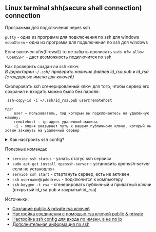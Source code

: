 ## Linux terminal shh(secure shell connection) connection

Программы для подключения через ssh

`putty` - одна из программ для подключения по ssh для windows
`mobaXterm` - одна из программ для подключения по ssh для windows

Если включен ufw(firewall) то не забыть прописать `sudo ufw allow 'OpenSSH'` - даст возможность подключится по ssh

Как проверить создан ли ssh ключ:\
*В директории `~/.ssh/` проверить наличие файлов id_rsa.pub и id_rsa (стандарные имена для ключей)*

Скопировать ssh сгенерированный ключ для того, чтобы сервер его сохранил и входить можно было без пароля:
```
 ssh-copy-id -i ~/.ssh/id_rsa.pub user@remotehost

где:
    user – пользователь, под которым вы подключаетесь на удалённую машину;
    remotehost – ip-адрес удаленной машины.
    -i - опция указывает путь к вашему публичному ключу, который мы хотим закинуть на удаленный сервер

```

<details>
  <summary>Как настроить ssh config?</summary>

Создать файл конфига:
```
touch ~/.ssh/config
chmod 0700 ~/.ssh/config
```

Отредактировать файл:
```
Host host1
ssh_option1=value1
ssh_option2=value1 value2
ssh_option3=value1
Host host2
ssh_option1=value1
ssh_option2=value1 value2
Host *
ssh_option1=value1
ssh_option2=value1 value2
```

   - Host host1 — это определение заголовка для host1, здесь начинается спецификация хоста и заканчивается следующим определением заголовка Host host2, создающим раздел.
   - Host1, host2 — это просто псевдонимы хостов для использования в командной строке, они не являются фактическими именами  удаленных хостов.
   - Параметры конфигурации, такие как ssh_option1 = value1, ssh_option2 = value1 value2, применяются к согласованному хосту и должны иметь отступы для хорошо организованного форматирования.
   - Для параметра, такого как ssh_option2 = value1 value2, значение value1 считается первым, а  value2 – вторым.
  -  Определение заголовка Host * (где * – шаблон – подстановочный знак, который соответствует нулю или более символов) будет соответствовать нулю или более хостам.

 <details>
 <summary>Пример:</summary>
  
  ```
Host fedora25
HostName 192.168.56.15
Port 22
ForwardX11 no
Host centos7
HostName 192.168.56.10
Port 22
ForwardX11 no
Host ubuntu
HostName 192.168.56.5
Port 2222
ForwardX11 yes
Host *
User sedicomm
IdentityFile ~/.ssh/id_rsa
Protocol 2
Compression yes
ServerAliveInterval 60
ServerAliveCountMax 20
LogLevel INFO
```
  Подробное объяснение приведенных выше параметров конфигурации ssh.
  
   - HostName — определяет имя реального хоста для входа в систему, альтернативно, вы можете использовать числовые IP-адреса, это также разрешено (как в командной строке, так и в спецификациях HostName).
   - User — указывает, что пользователь должен войти в систему.
   - Port — устанавливает номер порта для подключения на удаленном хосте, по умолчанию – 22. Используйте номер порта, настроенный в файле конфигурации sshd удаленного хоста.
   - Protocol — этот параметр определяет версии протокола, которые ssh должен поддерживать в порядке предпочтения. Обычными значениями являются «1» и «2», несколько версий должны быть разделены запятыми.
   - IdentityFile — определяет файл, с которого считывается идентификатор аутентификации пользователя DSA, Ed25519, RSA или ECDSA.
   - ForwardX11 — определяет, будут ли соединения X11 автоматически перенаправляться по защищенному каналу и устанавливать DISPLAY. Он имеет два возможных значения «да» или «нет».
   - Compression — оно используется для установки сжатия во время удаленного соединения со значением «да». По умолчанию «нет».
   - ServerAliveInterval — устанавливает интервал таймаута в секундах, после которого, если никакой ответ (или данные) не был получен с сервера, ssh отправит сообщение через зашифрованный канал, чтобы запросить ответ от сервера. Значение по умолчанию равно 0, то есть сообщения не будут отправляться на сервер, если была определена опция BatchMode.
   - ServerAliveCountMax — устанавливает количество живых сообщений сервера, которые могут быть отправлены без получения ответа ssh с сервера.
   - LogLevel — определяет уровень детализации, который используется при регистрации сообщений из ssh. Допустимые значения включают: QUIET, FATAL, ERROR, INFO, VERBOSE, DEBUG, DEBUG1, DEBUG2 и DEBUG3. И значение по умолчанию – INFO.
 </details>
  
</details>

Полезные команды:
- `service ssh status` - узнать статус ssh сервиса
- `sudo apt-get install openssh-server` - установить openssh-server если не установлен
- `service ssh start` - стартануть сервер, есть не активен
- `ssh username@ipAddress` - подключится к компьютеру
- `ssh-keygen -t rsa` - сгенерировать публичный и приватный ключи (открытый id_rsa.pub и закрытый id_rsa)


Источники:
- [Создание public & private rsa ключей](https://jeka.by/ask/183/generate-ssh-keys/)
- [Настройка соединения с помощью rsa ключей public & private](https://jeka.by/ask/182/ssh-without-password/)
- [Настройка ssh config для входа по имени, а не по ip](https://blog.sedicomm.com/2018/04/08/kak-nastroit-polzovatelskoe-podklyucheniya-ssh-dlya-uproshheniya-udalennogo-dostupa/)
- [Дополнительная информация по ssh](https://www.opennet.ru/cgi-bin/opennet/man.cgi?topic=ssh&category=1#lbAI)
